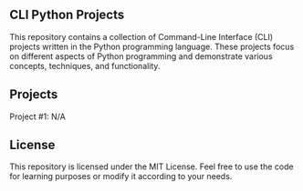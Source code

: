 ## CLI Python Projects
This repository contains a collection of Command-Line Interface (CLI) projects written in the Python programming language. These projects focus on different aspects of Python programming and demonstrate various concepts, techniques, and functionality.

## Projects
Project #1: N/A

## License
This repository is licensed under the MIT License. Feel free to use the code for learning purposes or modify it according to your needs.
